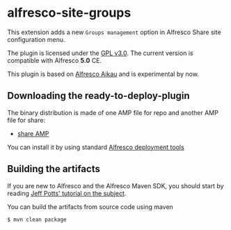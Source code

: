 alfresco-site-groups
====================

This extension adds a new ```Groups management``` option in Alfresco Share site configuration menu.

The plugin is licensed under the [GPL v3.0](http://www.gnu.org/licenses/gpl-3.0.html). The current version is compatible with Alfresco **5.0** CE.

This plugin is based on [Alfresco Aikau](https://github.com/Alfresco/Aikau/blob/master/tutorial/chapters/About.md) and is experimental by now.

Downloading the ready-to-deploy-plugin
--------------------------------------
The binary distribution is made of one AMP file for repo and another AMP file for share:

* [share AMP](https://github.com/keensoft/alfresco-site-groups/releases/download/1.0-SNAPSHOT/agreement-site-groups-1.0-SNAPSHOT.amp)

You can install it by using standard [Alfresco deployment tools](http://docs.alfresco.com/community/tasks/dev-extensions-tutorials-simple-module-install-amp.html)

Building the artifacts
----------------------
If you are new to Alfresco and the Alfresco Maven SDK, you should start by reading [Jeff Potts' tutorial on the subject](http://ecmarchitect.com/alfresco-developer-series-tutorials/maven-sdk/tutorial/tutorial.html).

You can build the artifacts from source code using maven
```sh
$ mvn clean package
```